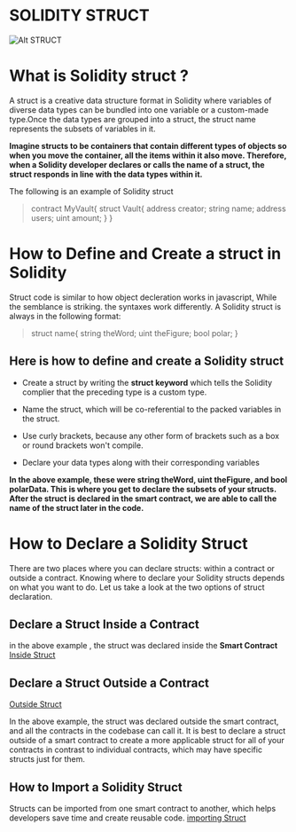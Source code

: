 # SOLIDITY STRUCT
![Alt STRUCT](https://media1.tenor.com/images/7529babca1c017f7ad113ece89a09272/tenor.gif?itemid=27531161)

# What is Solidity struct ?
A struct is a creative data structure format in Solidity where variables of diverse data types can be bundled into one variable or a custom-made type.Once the data types are grouped into a struct, the struct name represents the subsets of variables in it.

**Imagine structs to be containers that contain different types of objects so when you move the container, all the items within it also move. Therefore, when a Solidity developer declares or calls the name of a struct, the struct responds in line with the data types within it.**

The following is an example of Solidity struct
>contract MyVault{
>		struct Vault{
>    		address creator;
>        string name;
>        address users;
>        uint amount;
>    }
>}

# How to Define and Create a struct in Solidity
Struct code is similar to how object decleration works in javascript, While the semblance is striking. the syntaxes work differently. A Solidity struct is always in the following format:

> struct name{
    string theWord;
    uint theFigure;
    bool polar;
}
>
## Here is how to define and create a Solidity struct
* Create a struct by writing the **struct keyword** which tells the Solidity complier that the preceding type is a custom type.

* Name the struct, which will be co-referential to the packed variables in the struct.

* Use curly brackets, because any other form of brackets such as a box or round brackets won't compile.
* Declare your data types along with their corresponding variables

**In the above example, these were string theWord, uint theFigure, and bool polarData. This is where you get to declare the subsets of your structs. After the struct is declared in the smart contract, we are able to call the name of the struct later in the code.**

# How to Declare a Solidity Struct
There are two places where you can declare structs: within a contract or outside a contract. Knowing where to declare your Solidity structs depends on what you want to do. Let us take a look at the two options of struct declaration.


## Declare a Struct Inside a Contract

in the above example , the  struct was declared inside the **Smart Contract** 
[Inside Struct](https://github.com/BernardOnuh/100DaysOfSolidity/blob/main/4.Struct/insideStruct.sol)

## Declare a Struct Outside a Contract

[Outside Struct](https://github.com/BernardOnuh/100DaysOfSolidity/blob/main/4.Struct/outsideStruct.sol)

In the above example, the struct was declared outside the smart contract, and all the contracts in the codebase can call it. It is best to declare a struct outside of a smart contract to create a more applicable struct for all of your contracts in contrast to individual contracts, which may have specific structs just for them. 

## How to Import a Solidity Struct 

Structs can be imported from one smart contract to another, which helps developers save time and create reusable code.
[importing Struct](https://github.com/BernardOnuh/100DaysOfSolidity/blob/main/4.Struct/import.sol)
